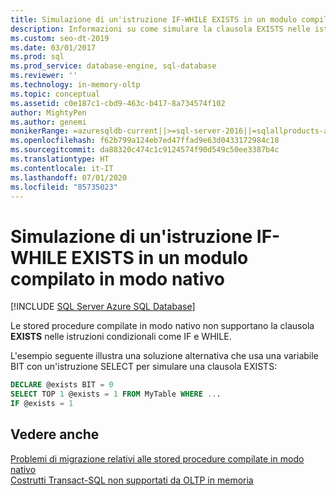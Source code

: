 ```yaml
---
title: Simulazione di un'istruzione IF-WHILE EXISTS in un modulo compilato in modo nativo
description: Informazioni su come simulare la clausola EXISTS nelle istruzioni condizionali, operazione non supportata dalle stored procedure compilate in modo nativo in SQL Server.
ms.custom: seo-dt-2019
ms.date: 03/01/2017
ms.prod: sql
ms.prod_service: database-engine, sql-database
ms.reviewer: ''
ms.technology: in-memory-oltp
ms.topic: conceptual
ms.assetid: c0e187c1-cbd9-463c-b417-8a734574f102
author: MightyPen
ms.author: genemi
monikerRange: =azuresqldb-current||>=sql-server-2016||=sqlallproducts-allversions||>=sql-server-linux-2017||=azuresqldb-mi-current
ms.openlocfilehash: f62b799a124eb7ed47ffad9e63d0433172984c18
ms.sourcegitcommit: da88320c474c1c9124574f90d549c50ee3387b4c
ms.translationtype: HT
ms.contentlocale: it-IT
ms.lasthandoff: 07/01/2020
ms.locfileid: "85735023"
---
```

# <a name="simulating-an-if-while-exists-statement-in-a-natively-compiled-module"></a>Simulazione di un'istruzione IF-WHILE EXISTS in un modulo compilato in modo nativo
[!INCLUDE [SQL Server Azure SQL Database](../../includes/applies-to-version/sql-asdb.md)]

  Le stored procedure compilate in modo nativo non supportano la clausola **EXISTS** nelle istruzioni condizionali come IF e WHILE.  
  
 L'esempio seguente illustra una soluzione alternativa che usa una variabile BIT con un'istruzione SELECT per simulare una clausola EXISTS:  
  
```sql  
DECLARE @exists BIT = 0  
SELECT TOP 1 @exists = 1 FROM MyTable WHERE ...  
IF @exists = 1  
```  
  
## <a name="see-also"></a>Vedere anche  
 [Problemi di migrazione relativi alle stored procedure compilate in modo nativo](../../relational-databases/in-memory-oltp/migration-issues-for-natively-compiled-stored-procedures.md)   
 [Costrutti Transact-SQL non supportati da OLTP in memoria](../../relational-databases/in-memory-oltp/transact-sql-constructs-not-supported-by-in-memory-oltp.md)  
  
  
